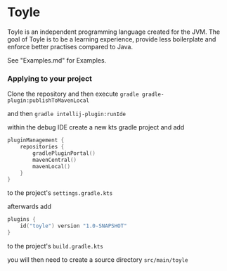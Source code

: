 # Toyle
Toyle is an independent programming language created for the JVM. The goal of Toyle is to be a learning experience, provide less boilerplate and enforce better practises compared to Java.

See "Examples.md" for Examples.

### Applying to your project
Clone the repository and then execute
``gradle gradle-plugin:publishToMavenLocal``

and then
``gradle intellij-plugin:runIde``

within the debug IDE create a new kts gradle project and add
```kotlin
pluginManagement {
    repositories { 
        gradlePluginPortal()
        mavenCentral()
        mavenLocal()
    }
}
```
to the project's ``settings.gradle.kts``

afterwards add
```kotlin
plugins {
    id("toyle") version "1.0-SNAPSHOT"
}
```
to the project's ``build.gradle.kts``

you will then need to create a source directory ``src/main/toyle``